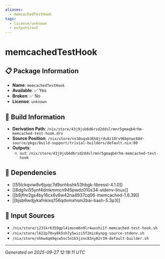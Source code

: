 ```yaml
---
aliases:
  - memcachedTestHook
tags:
  - license/unknown
  - outputs/out
---
```


# memcachedTestHook

## 📋 Package Information

- **Name**: `memcachedTestHook`
- **Available**: ✅ Yes
- **Broken**: ✅ No
- **License**: `unknown`

## 🔧 Build Information

- **Derivation Path**: `/nix/store/43j9jsb6d6rsd2ddslrmnr5gmaqb4rhm-memcached-test-hook.drv`
- **Source Position**: `/nix/store/ns30sqxb36k8jrds8z18rv96bpnwc60d-source/pkgs/build-support/trivial-builders/default.nix:80`
- **Outputs**:
  - `out`:  `/nix/store/43j9jsb6d6rsd2ddslrmnr5gmaqb4rhm-memcached-test-hook`

## 🔗 Dependencies

- [[55lckqviw8v6jyqc7d9snhbshk53hbgk-libressl-4.1.0]]
- [[6dg1vi55ynf4dmkmmcn945pwdz010s34-stdenv-linux]]
- [[b9jflm2gs4by16cx6v6w42na4937cq06-memcached-1.6.39]]
- [[bjsb6wdjykafnkixq156qdvmxhsm2bai-bash-5.3p3]]

## 📁 Input Sources

- `/nix/store/i231kr6359gpl4imsnm6n9lr4axshi1f-memcached-test-hook.sh`
- `/nix/store/l622p70vy8k5sh7y5wizi5f2mic6ynpg-source-stdenv.sh`
- `/nix/store/shkw4qm9qcw5sc5n1k5jznc83ny02r39-default-builder.sh`

---
*Generated on 2025-09-27 12:18:11 UTC*
